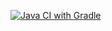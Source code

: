 [![Java CI with Gradle](https://github.com/Yuliyame/SeleniumProject/actions/workflows/gradle.yml/badge.svg)](https://github.com/Yuliyame/SeleniumProject/actions/workflows/gradle.yml)